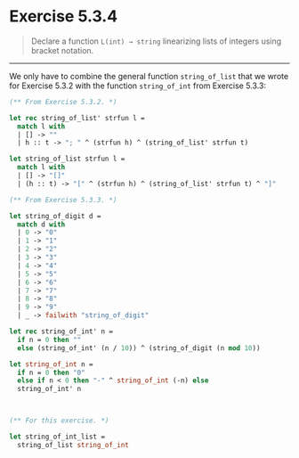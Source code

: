 # Exercise 5.3.4

> Declare a function `L(int) → string` linearizing lists of integers using bracket notation.

---

We only have to combine the general function `string_of_list` that we wrote for Exercise 5.3.2 with the function `string_of_int` from Exercise 5.3.3:
```ocaml
(** From Exercise 5.3.2. *)

let rec string_of_list' strfun l =
  match l with
  | [] -> ""
  | h :: t -> "; " ^ (strfun h) ^ (string_of_list' strfun t)

let string_of_list strfun l =
  match l with
  | [] -> "[]"
  | (h :: t) -> "[" ^ (strfun h) ^ (string_of_list' strfun t) ^ "]"

(** From Exercise 5.3.3. *)

let string_of_digit d =
  match d with
  | 0 -> "0"
  | 1 -> "1"
  | 2 -> "2"
  | 3 -> "3"
  | 4 -> "4"
  | 5 -> "5"
  | 6 -> "6"
  | 7 -> "7"
  | 8 -> "8"
  | 9 -> "9"
  | _ -> failwith "string_of_digit"

let rec string_of_int' n =
  if n = 0 then ""
  else (string_of_int' (n / 10)) ^ (string_of_digit (n mod 10))

let string_of_int n =
  if n = 0 then "0"
  else if n < 0 then "-" ^ string_of_int (-n) else
  string_of_int' n



(** For this exercise. *)

let string_of_int_list =
  string_of_list string_of_int
```
